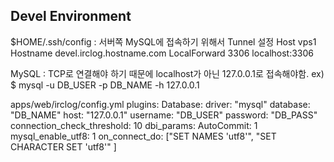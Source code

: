 Devel Environment
-----------------
$HOME/.ssh/config : 서버쪽 MySQL에 접속하기 위해서 Tunnel 설정
	Host vps1
		Hostname devel.irclog.hostname.com
		LocalForward 3306 localhost:3306

MySQL : TCP로 연결해야 하기 때문에 localhost가 아닌 127.0.0.1로 접속해야함.
	ex) $ mysql -u DB_USER -p DB_NAME -h 127.0.0.1

apps/web/irclog/config.yml
	plugins:
	  Database:
		driver: "mysql"
		database: "DB_NAME"
		host: "127.0.0.1"
		username: "DB_USER"
		password: "DB_PASS"
		connection_check_threshold: 10
		dbi_params:
		  AutoCommit: 1
		  mysql_enable_utf8: 1
		on_connect_do: ["SET NAMES 'utf8'", "SET CHARACTER SET 'utf8'" ]


